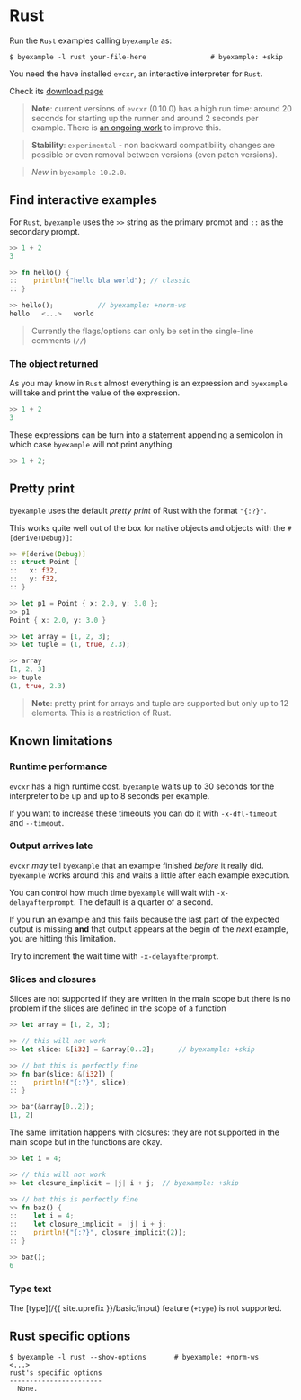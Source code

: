 # Rust

Run the `Rust` examples calling `byexample` as:

```shell
$ byexample -l rust your-file-here                # byexample: +skip
```

You need the have installed `evcxr`, an interactive interpreter
for `Rust`.

Check its [download page](https://github.com/google/evcxr)

> **Note**: current versions of `evcxr` (0.10.0) has a high run time:
> around 20 seconds for starting up the runner and around 2 seconds per
> example. There is [an ongoing work](https://github.com/google/evcxr/issues/184)
> to improve this.

> **Stability**: ``experimental`` - non backward compatibility changes are
> possible or even removal between versions (even patch versions).

> *New* in ``byexample 10.2.0``.

<!-- matrix CI begin -->
<!-- matrix CI end -->

## Find interactive examples

For ``Rust``, ``byexample`` uses the ``>>`` string as the primary prompt
and ``::`` as the secondary prompt.


```rust
>> 1 + 2
3

>> fn hello() {
::    println!("hello bla world"); // classic
:: }

>> hello();           // byexample: +norm-ws
hello   <...>   world
```

> Currently the flags/options can only be set in the single-line
> comments (`//`)

### The object returned

As you may know in `Rust` almost everything is an expression and
`byexample` will take and print the value of the expression.

```rust
>> 1 + 2
3
```

These expressions can be turn into a statement appending a semicolon
in which case `byexample` will not print anything.

```rust
>> 1 + 2;
```

## Pretty print

`byexample` uses the default *pretty print* of Rust with the format
`"{:?}"`.

This works quite well out of the box for native objects and objects with
the `#[derive(Debug)]`:

```rust
>> #[derive(Debug)]
:: struct Point {
::   x: f32,
::   y: f32,
:: }

>> let p1 = Point { x: 2.0, y: 3.0 };
>> p1
Point { x: 2.0, y: 3.0 }

>> let array = [1, 2, 3];
>> let tuple = (1, true, 2.3);

>> array
[1, 2, 3]
>> tuple
(1, true, 2.3)
```

> **Note**: pretty print for arrays and tuple are supported but only
> up to 12 elements. This is a restriction of Rust.

## Known limitations


### Runtime performance

`evcxr` has a high runtime cost. `byexample` waits up to 30 seconds for
the interpreter to be up and up to 8 seconds per example.

If you want to increase these timeouts you can do it with
`-x-dfl-timeout` and `--timeout`.

### Output arrives late

`evcxr` *may* tell `byexample` that an example finished
*before* it really did. `byexample` works around this and waits a little
after each example execution.

You can control how much time `byexample` will wait with
`-x-delayafterprompt`. The default is a quarter of a second.

If you run an example and this fails because the last part of the
expected output is missing **and** that output appears at the begin
of the *next* example, you are hitting this limitation.

Try to increment the wait time with `-x-delayafterprompt`.

### Slices and closures

Slices are not supported if they are written in the main scope
but there is no problem if the slices are defined in the scope of a
function

```rust
>> let array = [1, 2, 3];

>> // this will not work
>> let slice: &[i32] = &array[0..2];      // byexample: +skip

>> // but this is perfectly fine
>> fn bar(slice: &[i32]) {
::    println!("{:?}", slice);
:: }

>> bar(&array[0..2]);
[1, 2]
```

The same limitation happens with closures: they are not supported in the
main scope but in the functions are okay.

```rust
>> let i = 4;

>> // this will not work
>> let closure_implicit = |j| i + j;  // byexample: +skip

>> // but this is perfectly fine
>> fn baz() {
::    let i = 4;
::    let closure_implicit = |j| i + j;
::    println!("{:?}", closure_implicit(2));
:: }

>> baz();
6
```

### Type text

The [type](/{{ site.uprefix }}/basic/input)
feature (`+type`) is not supported.

## Rust specific options

```
$ byexample -l rust --show-options       # byexample: +norm-ws
<...>
rust's specific options
-----------------------
  None.
```
